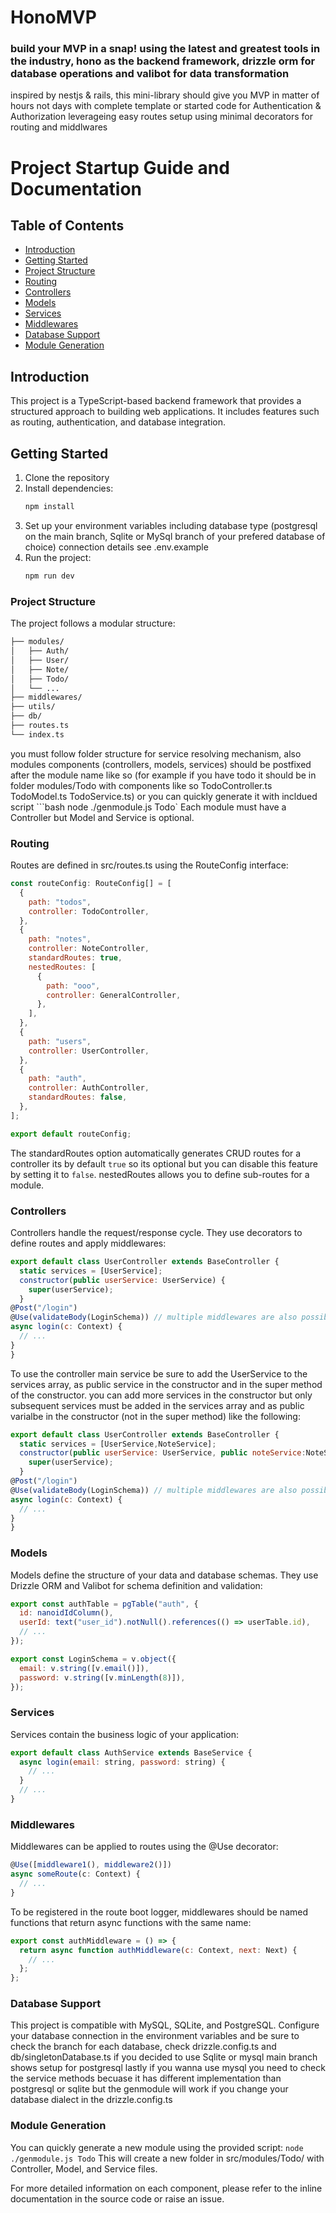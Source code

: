 # HonoMVP
### build your MVP in a snap! using the latest and greatest tools in the industry, hono as the backend framework, drizzle orm for database operations and valibot for data transformation
inspired by nestjs & rails, this mini-library should give you MVP in matter of hours not days with complete template or started code for Authentication & Authorization leverageing easy routes setup using minimal decorators for routing and middlwares
# Project Startup Guide and Documentation

## Table of Contents
- [Introduction](#introduction)
- [Getting Started](#getting-started)
- [Project Structure](#project-structure)
- [Routing](#routing)
- [Controllers](#controllers)
- [Models](#models)
- [Services](#services)
- [Middlewares](#middlewares)
- [Database Support](#database-support)
- [Module Generation](#module-generation)

## Introduction
This project is a TypeScript-based backend framework that provides a structured approach to building web applications. It includes features such as routing, authentication, and database integration.

## Getting Started

1. Clone the repository
2. Install dependencies:
   ```bash
   npm install
3. Set up your environment variables including database type (postgresql on the main branch, Sqlite or MySql branch of your prefered database of choice) connection details see .env.example
4. Run the project:
   ```bash
   npm run dev
### Project Structure
The project follows a modular structure:
```bash src/
├── modules/
│   ├── Auth/
│   ├── User/
│   ├── Note/
│   ├── Todo/
│   └── ...
├── middlewares/
├── utils/
├── db/
├── routes.ts
└── index.ts
```

you must follow folder structure for service resolving mechanism, also modules components (controllers, models, services) should be postfixed after the module name like so (for example if you have todo it should be in folder modules/Todo with components like so TodoController.ts TodoModel.ts TodoService.ts) or you can quickly generate it with incldued script
 ```bash node ./genmodule.js Todo`
Each module must have a Controller but Model and Service is optional.

### Routing
Routes are defined in src/routes.ts using the RouteConfig interface:
```js
const routeConfig: RouteConfig[] = [
  {
    path: "todos",
    controller: TodoController,
  },
  {
    path: "notes",
    controller: NoteController,
    standardRoutes: true,
    nestedRoutes: [
      {
        path: "ooo",
        controller: GeneralController,
      },
    ],
  },
  {
    path: "users",
    controller: UserController,
  },
  {
    path: "auth",
    controller: AuthController,
    standardRoutes: false,
  },
];

export default routeConfig;
```
The standardRoutes option automatically generates CRUD routes for a controller its by default ```true``` so its optional but you can disable this feature by setting it to ```false```. nestedRoutes allows you to define sub-routes for a module.

### Controllers
Controllers handle the request/response cycle. They use decorators to define routes and apply middlewares:
```js
export default class UserController extends BaseController {
  static services = [UserService];
  constructor(public userService: UserService) {
    super(userService);
  }
@Post("/login")
@Use(validateBody(LoginSchema)) // multiple middlewares are also possible just supply an array like so @Use([validateBody(LoginSchema), logger()])
async login(c: Context) {
  // ...
}
}
```
To use the controller main service be sure to add the UserService to the services array, as public service in the constructor and in the super method of the constructor. you can add more services in the constructor but only subsequent services must be added in the services array and as public varialbe in the constructor (not in the super method) like the following:
```js
export default class UserController extends BaseController {
  static services = [UserService,NoteService];
  constructor(public userService: UserService, public noteService:NoteService) {
    super(userService);
  }
@Post("/login")
@Use(validateBody(LoginSchema)) // multiple middlewares are also possible just supply an array like so @Use([validateBody(LoginSchema), logger()])
async login(c: Context) {
  // ...
}
}
```
### Models
Models define the structure of your data and database schemas. They use Drizzle ORM and Valibot for schema definition and validation:
```js
export const authTable = pgTable("auth", {
  id: nanoidIdColumn(),
  userId: text("user_id").notNull().references(() => userTable.id),
  // ...
});

export const LoginSchema = v.object({
  email: v.string([v.email()]),
  password: v.string([v.minLength(8)]),
});
```

### Services
Services contain the business logic of your application:
```js
export default class AuthService extends BaseService {
  async login(email: string, password: string) {
    // ...
  }
  // ...
}

```

### Middlewares
Middlewares can be applied to routes using the @Use decorator:
```js
@Use([middleware1(), middleware2()])
async someRoute(c: Context) {
  // ...
}
```
To be registered in the route boot logger, middlewares should be named functions that return async functions with the same name:
```js
export const authMiddleware = () => {
  return async function authMiddleware(c: Context, next: Next) {
    // ...
  };
};
```
### Database Support
This project is compatible with MySQL, SQLite, and PostgreSQL. Configure your database connection in the environment variables and be sure to check the branch for each database, check drizzle.config.ts and db/singletonDatabase.ts if you decided to use Sqlite or mysql main branch shows setup for postgresql lastly if you wanna use mysql you need to check the service methods becuase it has different implementation than postgresql or sqlite but the genmodule will work if you change your database dialect in the drizzle.config.ts

### Module Generation
You can quickly generate a new module using the provided script:
`node ./genmodule.js Todo`
This will create a new folder in src/modules/Todo/ with Controller, Model, and Service files.

For more detailed information on each component, please refer to the inline documentation in the source code or raise an issue.
